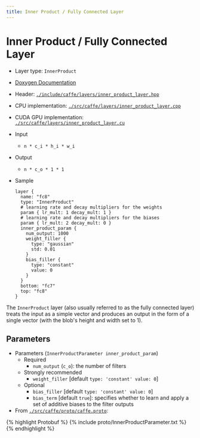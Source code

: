 ```yaml
---
title: Inner Product / Fully Connected Layer
---
```


# Inner Product / Fully Connected Layer

* Layer type: `InnerProduct`
* [Doxygen Documentation](http://caffe.berkeleyvision.org/doxygen/classcaffe_1_1InnerProductLayer.html)
* Header: [`./include/caffe/layers/inner_product_layer.hpp`](https://github.com/BVLC/caffe/blob/master/include/caffe/layers/inner_product_layer.hpp)
* CPU implementation: [`./src/caffe/layers/inner_product_layer.cpp`](https://github.com/BVLC/caffe/blob/master/src/caffe/layers/inner_product_layer.cpp)
* CUDA GPU implementation: [`./src/caffe/layers/inner_product_layer.cu`](https://github.com/BVLC/caffe/blob/master/src/caffe/layers/inner_product_layer.cu)

* Input
    - `n * c_i * h_i * w_i`
* Output
    - `n * c_o * 1 * 1`
* Sample

      layer {
        name: "fc8"
        type: "InnerProduct"
        # learning rate and decay multipliers for the weights
        param { lr_mult: 1 decay_mult: 1 }
        # learning rate and decay multipliers for the biases
        param { lr_mult: 2 decay_mult: 0 }
        inner_product_param {
          num_output: 1000
          weight_filler {
            type: "gaussian"
            std: 0.01
          }
          bias_filler {
            type: "constant"
            value: 0
          }
        }
        bottom: "fc7"
        top: "fc8"
      }

The `InnerProduct` layer (also usually referred to as the fully connected layer) treats the input as a simple vector and produces an output in the form of a single vector (with the blob's height and width set to 1).


## Parameters

* Parameters (`InnerProductParameter inner_product_param`)
    - Required
        - `num_output` (`c_o`): the number of filters
    - Strongly recommended
        - `weight_filler` [default `type: 'constant' value: 0`]
    - Optional
        - `bias_filler` [default `type: 'constant' value: 0`]
        - `bias_term` [default `true`]: specifies whether to learn and apply a set of additive biases to the filter outputs
* From [`./src/caffe/proto/caffe.proto`](https://github.com/BVLC/caffe/blob/master/src/caffe/proto/caffe.proto):

{% highlight Protobuf %}
{% include proto/InnerProductParameter.txt %}
{% endhighlight %}
 
